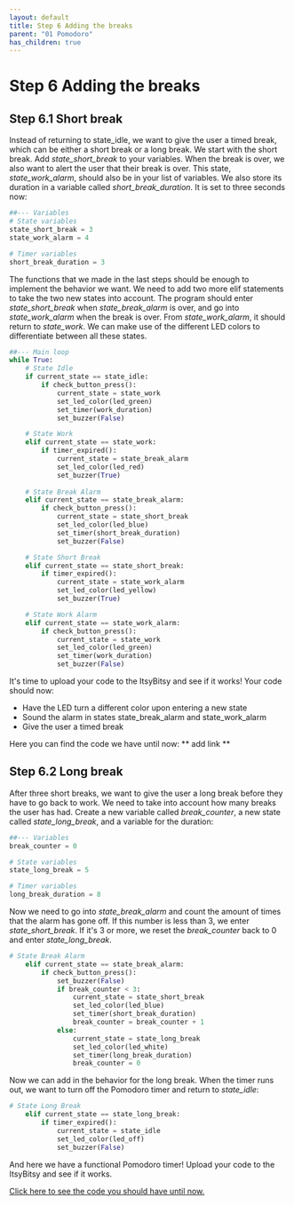 ```yaml
---
layout: default
title: Step 6 Adding the breaks
parent: "01 Pomodoro"
has_children: true
---
```


# Step 6 Adding the breaks
## Step 6.1 Short break
Instead of returning to state_idle, we want to give the user a timed break, which can be either a short break or a long break. We start with the short break. Add *state_short_break* to your variables. When the break is over, we also want to alert the user that their break is over. This state, *state_work_alarm*, should also be in your list of variables. We also store its duration in a variable called *short_break_duration*. It is set to three seconds now:

```python
##--- Variables
# State variables
state_short_break = 3
state_work_alarm = 4

# Timer variables
short_break_duration = 3

```

The functions that we made in the last steps should be enough to implement the behavior we want. We need to add two more elif statements to take the two new states into account. The program should enter *state_short_break* when *state_break_alarm* is over, and go into *state_work_alarm* when the break is over. From *state_work_alarm*, it should return to *state_work*. We can make use of the different LED colors to differentiate between all these states. 

```python
##--- Main loop
while True:
    # State Idle
    if current_state == state_idle:
        if check_button_press():
            current_state = state_work
            set_led_color(led_green)
            set_timer(work_duration)
            set_buzzer(False)

    # State Work
    elif current_state == state_work:
        if timer_expired():
            current_state = state_break_alarm
            set_led_color(led_red)
            set_buzzer(True)
    
    # State Break Alarm
    elif current_state == state_break_alarm:
        if check_button_press():
            current_state = state_short_break
            set_led_color(led_blue)
            set_timer(short_break_duration)
            set_buzzer(False)

    # State Short Break
    elif current_state == state_short_break:
        if timer_expired():
            current_state = state_work_alarm
            set_led_color(led_yellow)
            set_buzzer(True)

    # State Work Alarm
    elif current_state == state_work_alarm:
        if check_button_press():
            current_state = state_work
            set_led_color(led_green)
            set_timer(work_duration)
            set_buzzer(False)

```

It's time to upload your code to the ItsyBitsy and see if it works! Your code should now:

 - Have the LED turn a different color upon entering a new state
 - Sound the alarm in states state_break_alarm and state_work_alarm
 - Give the user a timed break 
 
 Here you can find the code we have until now: ** add link ** 

## Step 6.2 Long break
After three short breaks, we want to give the user a long break before they have to go back to work. We need to take into account how many breaks the user has had. Create a new variable called *break_counter*, a new state called *state_long_break*, and a variable for the duration:

```python
##--- Variables
break_counter = 0

# State variables 
state_long_break = 5

# Timer variables
long_break_duration = 8

```

Now we need to go into *state_break_alarm* and count the amount of times that the alarm has gone off. If this number is less than 3, we enter *state_short_break*. If it's 3 or more, we reset the *break_counter* back to 0 and enter *state_long_break*.

```python
# State Break Alarm
    elif current_state == state_break_alarm:
        if check_button_press():
            set_buzzer(False)
            if break_counter < 3:
                current_state = state_short_break
                set_led_color(led_blue)
                set_timer(short_break_duration)
                break_counter = break_counter + 1
            else:
                current_state = state_long_break
                set_led_color(led_white)
                set_timer(long_break_duration)
                break_counter = 0

```

Now we can add in the behavior for the long break. When the timer runs out, we want to turn off the Pomodoro timer and return to *state_idle*:

```python
# State Long Break
    elif current_state == state_long_break:
        if timer_expired():
            current_state = state_idle
            set_led_color(led_off)
            set_buzzer(False)

```

And here we have a functional Pomodoro timer! Upload your code to the ItsyBitsy and see if it works. 

[Click here to see the code you should have until now.](https://id-studiolab.github.io/Digital-Interfaces/tutorials/01-pomodoro/step6-code.html)